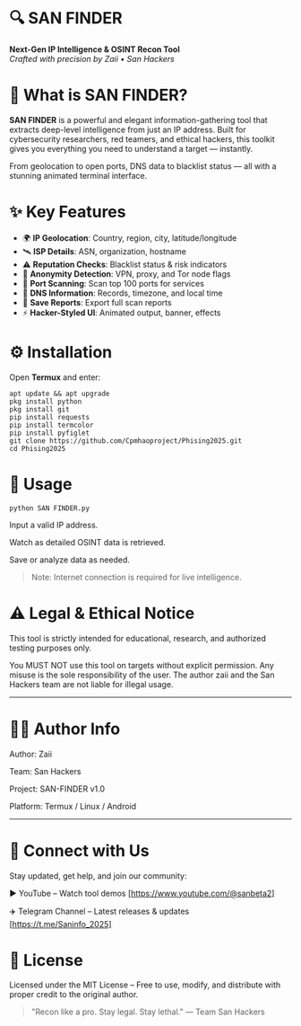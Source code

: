 # 🔍 SAN FINDER
**Next-Gen IP Intelligence & OSINT Recon Tool**  
_Crafted with precision by Zaii • San Hackers_



# 🧠 What is SAN FINDER?

**SAN FINDER** is a powerful and elegant information-gathering tool that extracts deep-level intelligence from just an IP address. Built for cybersecurity researchers, red teamers, and ethical hackers, this toolkit gives you everything you need to understand a target — instantly.

From geolocation to open ports, DNS data to blacklist status — all with a stunning animated terminal interface.


# ✨ Key Features

- 🌍 **IP Geolocation**: Country, region, city, latitude/longitude
- 🛰️ **ISP Details**: ASN, organization, hostname
- ⚠️ **Reputation Checks**: Blacklist status & risk indicators
- 🧠 **Anonymity Detection**: VPN, proxy, and Tor node flags
- 🔎 **Port Scanning**: Scan top 100 ports for services
- 🧾 **DNS Information**: Records, timezone, and local time
- 💾 **Save Reports**: Export full scan reports
- ⚡ **Hacker-Styled UI**: Animated output, banner, effects



# ⚙️ Installation

Open **Termux** and enter:

```
apt update && apt upgrade
pkg install python
pkg install git
pip install requests
pip install termcolor
pip install pyfiglet
git clone https://github.com/Cpmhaoproject/Phising2025.git
cd Phising2025
```


# 🚀 Usage
```
python SAN FINDER.py
```
Input a valid IP address.

Watch as detailed OSINT data is retrieved.

Save or analyze data as needed.


> Note: Internet connection is required for live 
intelligence.

# ⚠️ Legal & Ethical Notice

This tool is strictly intended for educational, research, and authorized testing purposes only.

You MUST NOT use this tool on targets without explicit permission.
Any misuse is the sole responsibility of the user.
The author zaii and the San Hackers team are not liable for illegal usage.


_________________________________________________

# 🧑‍💻 Author Info

Author: Zaii

Team: San Hackers

Project: SAN-FINDER v1.0

Platform: Termux / Linux / Android

__________________________________________________

# 📡 Connect with Us

Stay updated, get help, and join our community:

▶️ YouTube – Watch tool demos [https://www.youtube.com/@sanbeta2]

✈️ Telegram Channel – Latest releases & updates [https://t.me/Saninfo_2025]


# 📜 License

Licensed under the MIT License – Free to use, modify, and distribute with proper credit to the original author.


> "Recon like a pro. Stay legal. Stay lethal."
— Team San Hackers
> 
